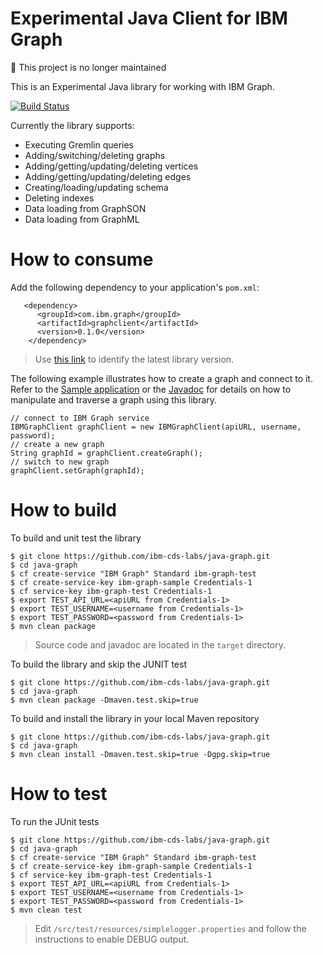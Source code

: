 # Experimental Java Client for IBM Graph

:no_entry_sign: This project is no longer maintained

This is an Experimental Java library for working with IBM Graph.

[![Build Status](https://travis-ci.org/ibm-cds-labs/java-graph.svg?branch=master)](https://travis-ci.org/ibm-cds-labs/java-graph)

Currently the library supports:
 
 - Executing Gremlin queries
 - Adding/switching/deleting graphs
 - Adding/getting/updating/deleting vertices
 - Adding/getting/updating/deleting edges
 - Creating/loading/updating schema
 - Deleting indexes
 - Data loading from GraphSON
 - Data loading from GraphML

# How to consume

Add the following dependency to your application's `pom.xml`:

```
   <dependency>
      <groupId>com.ibm.graph</groupId>
      <artifactId>graphclient</artifactId>
      <version>0.1.0</version>
    </dependency> 
```    

> Use [this link](http://search.maven.org/#search|ga|1|g%3A%22com.ibm.graph%22) to identify the latest library version. 

The following example illustrates how to create a graph and connect to it. Refer to the [Sample application](https://github.com/ibm-cds-labs/hello-graph-java) or the [Javadoc](http://search.maven.org/remotecontent?filepath=com/ibm/graph/graphclient/0.1.0/graphclient-0.1.0-javadoc.jar) for details on how to manipulate and traverse a graph using this library.


```
// connect to IBM Graph service
IBMGraphClient graphClient = new IBMGraphClient(apiURL, username, password);
// create a new graph
String graphId = graphClient.createGraph();
// switch to new graph
graphClient.setGraph(graphId);
```

# How to build 

To build and unit test the library

```
$ git clone https://github.com/ibm-cds-labs/java-graph.git
$ cd java-graph
$ cf create-service "IBM Graph" Standard ibm-graph-test
$ cf create-service-key ibm-graph-sample Credentials-1
$ cf service-key ibm-graph-test Credentials-1
$ export TEST_API_URL=<apiURL from Credentials-1>
$ export TEST_USERNAME=<username from Credentials-1>
$ export TEST_PASSWORD=<password from Credentials-1>
$ mvn clean package
```

> Source code and javadoc are located in the `target` directory.

To build the library and skip the JUNIT test

```
$ git clone https://github.com/ibm-cds-labs/java-graph.git
$ cd java-graph
$ mvn clean package -Dmaven.test.skip=true
```

To build and install the library in your local Maven repository 

```
$ git clone https://github.com/ibm-cds-labs/java-graph.git
$ cd java-graph
$ mvn clean install -Dmaven.test.skip=true -Dgpg.skip=true
```

# How to test 

To run the JUnit tests

```
$ git clone https://github.com/ibm-cds-labs/java-graph.git
$ cd java-graph
$ cf create-service "IBM Graph" Standard ibm-graph-test
$ cf create-service-key ibm-graph-sample Credentials-1
$ cf service-key ibm-graph-test Credentials-1
$ export TEST_API_URL=<apiURL from Credentials-1>
$ export TEST_USERNAME=<username from Credentials-1>
$ export TEST_PASSWORD=<password from Credentials-1>
$ mvn clean test
```
> Edit `/src/test/resources/simplelogger.properties` and follow the instructions to enable DEBUG output.

